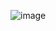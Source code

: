 ![image](https://user-images.githubusercontent.com/77121931/218453240-a8845924-041a-4b68-bcc1-17f50f3ed2e2.png)
